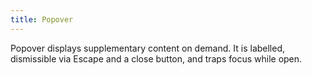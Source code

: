 ```yaml
---
title: Popover
---
```


Popover displays supplementary content on demand. It is labelled, dismissible via Escape and a close button, and traps focus while open.

